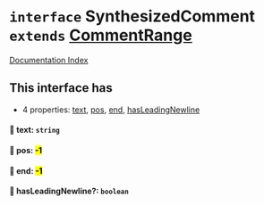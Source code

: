 # `interface` SynthesizedComment `extends` [CommentRange](../private.interface.CommentRange/README.md)

[Documentation Index](../README.md)

## This interface has

- 4 properties:
[text](#-text-string),
[pos](#-pos-1),
[end](#-end-1),
[hasLeadingNewline](#-hasleadingnewline-boolean)


#### 📄 text: `string`



#### 📄 pos: <mark>-1</mark>



#### 📄 end: <mark>-1</mark>



#### 📄 hasLeadingNewline?: `boolean`



